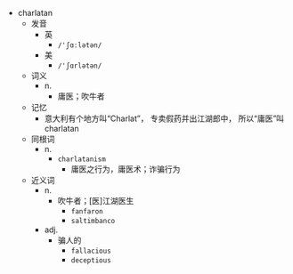 - charlatan
  - 发音
    - 英
      - `/'ʃɑːlətən/`
    - 美
      - `/'ʃɑrlətən/`
  - 词义
    - n.
      - 庸医；吹牛者
  - 记忆
    - 意大利有个地方叫“Charlat”， 专卖假药并出江湖郎中， 所以“庸医”叫charlatan
  - 同根词
    - n.
      - `charlatanism`
        - 庸医之行为，庸医术；诈骗行为
  - 近义词
    - n.
      - 吹牛者；[医]江湖医生
        - `fanfaron`
        - `saltimbanco`
    - adj.
      - 骗人的
        - `fallacious`
        - `deceptious`

